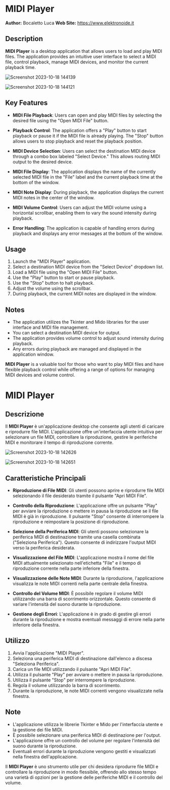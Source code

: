 # MIDI Player

**Author:** Bocaletto Luca
**Web Site:** https://www.elektronoide.it

## Description

**MIDI Player** is a desktop application that allows users to load and play MIDI files. The application provides an intuitive user interface to select a MIDI file, control playback, manage MIDI devices, and monitor the current playback time.

![Screenshot 2023-10-18 144139](https://github.com/elektronoide/Midi-Player/assets/134635227/f650f32d-52ad-47bc-84d6-ff03c28d2bbf)

![Screenshot 2023-10-18 144121](https://github.com/elektronoide/Midi-Player/assets/134635227/5f4a934e-027e-464a-be3d-9265a79efe20)

## Key Features

- **MIDI File Playback**: Users can open and play MIDI files by selecting the desired file using the "Open MIDI File" button.

- **Playback Control**: The application offers a "Play" button to start playback or pause it if the MIDI file is already playing. The "Stop" button allows users to stop playback and reset the playback position.

- **MIDI Device Selection**: Users can select the destination MIDI device through a combo box labeled "Select Device." This allows routing MIDI output to the desired device.

- **MIDI File Display**: The application displays the name of the currently selected MIDI file in the "File" label and the current playback time at the bottom of the window.

- **MIDI Note Display**: During playback, the application displays the current MIDI notes in the center of the window.

- **MIDI Volume Control**: Users can adjust the MIDI volume using a horizontal scrollbar, enabling them to vary the sound intensity during playback.

- **Error Handling**: The application is capable of handling errors during playback and displays any error messages at the bottom of the window.

## Usage

1. Launch the "MIDI Player" application.
2. Select a destination MIDI device from the "Select Device" dropdown list.
3. Load a MIDI file using the "Open MIDI File" button.
4. Use the "Play" button to start or pause playback.
5. Use the "Stop" button to halt playback.
6. Adjust the volume using the scrollbar.
7. During playback, the current MIDI notes are displayed in the window.

## Notes

- The application utilizes the Tkinter and Mido libraries for the user interface and MIDI file management.
- You can select a destination MIDI device for output.
- The application provides volume control to adjust sound intensity during playback.
- Any errors during playback are managed and displayed in the application window.

**MIDI Player** is a valuable tool for those who want to play MIDI files and have flexible playback control while offering a range of options for managing MIDI devices and volume control.

# MIDI Player

## Descrizione

Il **MIDI Player** è un'applicazione desktop che consente agli utenti di caricare e riprodurre file MIDI. L'applicazione offre un'interfaccia utente intuitiva per selezionare un file MIDI, controllare la riproduzione, gestire le periferiche MIDI e monitorare il tempo di riproduzione corrente.

![Screenshot 2023-10-18 142626](https://github.com/elektronoide/Midi-Player/assets/134635227/62749817-3d24-4533-a649-83745c6f50e7)

![Screenshot 2023-10-18 142651](https://github.com/elektronoide/Midi-Player/assets/134635227/c6da48fd-5f02-4747-b71d-a8c040b4f29e)

## Caratteristiche Principali

- **Riproduzione di File MIDI**: Gli utenti possono aprire e riprodurre file MIDI selezionando il file desiderato tramite il pulsante "Apri MIDI File".

- **Controllo della Riproduzione**: L'applicazione offre un pulsante "Play" per avviare la riproduzione o mettere in pausa la riproduzione se il file MIDI è già in riproduzione. Il pulsante "Stop" consente di interrompere la riproduzione e reimpostare la posizione di riproduzione.

- **Selezione della Periferica MIDI**: Gli utenti possono selezionare la periferica MIDI di destinazione tramite una casella combinata ("Seleziona Periferica"). Questo consente di indirizzare l'output MIDI verso la periferica desiderata.

- **Visualizzazione del File MIDI**: L'applicazione mostra il nome del file MIDI attualmente selezionato nell'etichetta "File" e il tempo di riproduzione corrente nella parte inferiore della finestra.

- **Visualizzazione delle Note MIDI**: Durante la riproduzione, l'applicazione visualizza le note MIDI correnti nella parte centrale della finestra.

- **Controllo del Volume MIDI**: È possibile regolare il volume MIDI utilizzando una barra di scorrimento orizzontale. Questo consente di variare l'intensità del suono durante la riproduzione.

- **Gestione degli Errori**: L'applicazione è in grado di gestire gli errori durante la riproduzione e mostra eventuali messaggi di errore nella parte inferiore della finestra.

## Utilizzo

1. Avvia l'applicazione "MIDI Player".
2. Seleziona una periferica MIDI di destinazione dall'elenco a discesa "Seleziona Periferica".
3. Carica un file MIDI utilizzando il pulsante "Apri MIDI File".
4. Utilizza il pulsante "Play" per avviare o mettere in pausa la riproduzione.
5. Utilizza il pulsante "Stop" per interrompere la riproduzione.
6. Regola il volume utilizzando la barra di scorrimento.
7. Durante la riproduzione, le note MIDI correnti vengono visualizzate nella finestra.

## Note

- L'applicazione utilizza le librerie Tkinter e Mido per l'interfaccia utente e la gestione dei file MIDI.
- È possibile selezionare una periferica MIDI di destinazione per l'output.
- L'applicazione offre un controllo del volume per regolare l'intensità del suono durante la riproduzione.
- Eventuali errori durante la riproduzione vengono gestiti e visualizzati nella finestra dell'applicazione.

Il **MIDI Player** è uno strumento utile per chi desidera riprodurre file MIDI e controllare la riproduzione in modo flessibile, offrendo allo stesso tempo una varietà di opzioni per la gestione delle periferiche MIDI e il controllo del volume.
